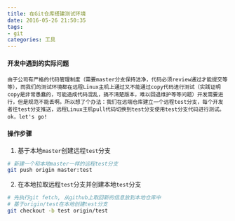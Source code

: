 ```yaml
---
title: 在Git仓库搭建测试环境
date: 2016-05-26 21:50:35
tags:
- git
categories: 工具
---
```


#### 开发中遇到的实际问题

    由于公司有严格的代码管理制度（需要master分支保持洁净，代码必须review通过才能提交等等），而我们的测试环境都在远程Linux主机上通过又不能通过copy代码进行测试（实践证明copy是非常愚蠢的，可能造成代码混乱，搞不清楚版本，难以回退维护等等问题）开发需要进行，但是规范不能丢啊。所以想了个办法：我们在远端仓库建立一个远程test分支，每个开发者往test分支推送，远程Linux主机pull代码切换到test分支使用test分支代码进行测试。
    ok，let's go!

#### 操作步骤

1. 基于本地`master`创建远程`test`分支
``` bash
# 新建一个和本地master一样的远程test分支
git push origin master:test
```
2. 在本地拉取远程`test`分支并创建本地`test`分支
``` bash
# 先执行git fetch, 从github上取回新的信息放到本地仓库中
# 基于origin/test在本地创建test分支
git checkout -b test origin/test
```